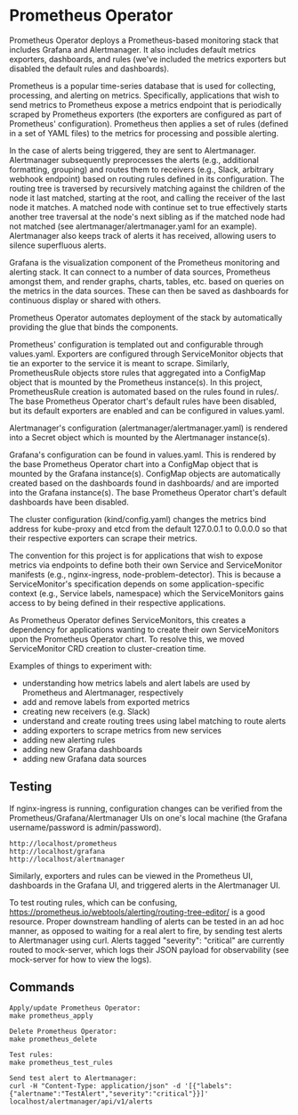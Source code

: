 # Prometheus Operator
Prometheus Operator deploys a Prometheus-based monitoring stack that includes Grafana and Alertmanager. It also includes default metrics exporters, dashboards, and rules (we've included the metrics exporters but disabled the default rules and dashboards).

Prometheus is a popular time-series database that is used for collecting, processing, and alerting on metrics. Specifically, applications that wish to send metrics to Prometheus expose a metrics endpoint that is periodically scraped by Prometheus exporters (the exporters are configured as part of Prometheus' configuration). Prometheus then applies a set of rules (defined in a set of YAML files) to the metrics for processing and possible alerting.

In the case of alerts being triggered, they are sent to Alertmanager. Alertmanager subsequently preprocesses the alerts (e.g., additional formatting, grouping) and routes them to receivers (e.g., Slack, arbitrary webhook endpoint) based on routing rules defined in its configuration. The routing tree is traversed by recursively matching against the children of the node it last matched, starting at the root, and calling the receiver of the last node it matches. A matched node with continue set to true effectively starts another tree traversal at the node's next sibling as if the matched node had not matched (see alertmanager/alertmanager.yaml for an example). Alertmanager also keeps track of alerts it has received, allowing users to silence superfluous alerts.

Grafana is the visualization component of the Prometheus monitoring and alerting stack. It can connect to a number of data sources, Prometheus amongst them, and render graphs, charts, tables, etc. based on queries on the metrics in the data sources. These can then be saved as dashboards for continuous display or shared with others.

Prometheus Operator automates deployment of the stack by automatically providing the glue that binds the components.

Prometheus' configuration is templated out and configurable through values.yaml. Exporters are configured through ServiceMonitor objects that tie an exporter to the service it is meant to scrape. Similarly, PrometheusRule objects store rules that aggregated into a ConfigMap object that is mounted by the Prometheus instance(s). In this project, PrometheusRule creation is automated based on the rules found in rules/. The base Prometheus Operator chart's default rules have been disabled, but its default exporters are enabled and can be configured in values.yaml.

Alertmanager's configuration (alertmanager/alertmanager.yaml) is rendered into a Secret object which is mounted by the Alertmanager instance(s).

Grafana's configuration can be found in values.yaml. This is rendered by the base Prometheus Operator chart into a ConfigMap object that is mounted by the Grafana instance(s). ConfigMap objects are automatically created based on the dashboards found in dashboards/ and are imported into the Grafana instance(s). The base Prometheus Operator chart's default dashboards have been disabled.

The cluster configuration (kind/config.yaml) changes the metrics bind address for kube-proxy and etcd from the default 127.0.0.1 to 0.0.0.0 so that their respective exporters can scrape their metrics.

The convention for this project is for applications that wish to expose metrics via endpoints to define both their own Service and ServiceMonitor manifests (e.g., nginx-ingress, node-problem-detector). This is because a ServiceMonitor's specification depends on some application-specific context (e.g., Service labels, namespace) which the ServiceMonitors gains access to by being defined in their respective applications.

As Prometheus Operator defines ServiceMonitors, this creates a dependency for applications wanting to create their own ServiceMonitors upon the Prometheus Operator chart. To resolve this, we moved ServiceMonitor CRD creation to cluster-creation time.

Examples of things to experiment with:

- understanding how metrics labels and alert labels are used by Prometheus and Alertmanager, respectively
- add and remove labels from exported metrics
- creating new receivers (e.g. Slack)
- understand and create routing trees using label matching to route alerts
- adding exporters to scrape metrics from new services
- adding new alerting rules
- adding new Grafana dashboards
- adding new Grafana data sources

## Testing
If nginx-ingress is running, configuration changes can be verified from the Prometheus/Grafana/Alertmanager UIs on one's local machine (the Grafana username/password is admin/password).
```
http://localhost/prometheus
http://localhost/grafana
http://localhost/alertmanager
```
Similarly, exporters and rules can be viewed in the Prometheus UI, dashboards in the Grafana UI, and triggered alerts in the Alertmanager UI.

To test routing rules, which can be confusing, https://prometheus.io/webtools/alerting/routing-tree-editor/ is a good resource. Proper downstream handling of alerts can be tested in an ad hoc manner, as opposed to waiting for a real alert to fire, by sending test alerts to Alertmanager using curl. Alerts tagged "severity": "critical" are currently routed to mock-server, which logs their JSON payload for observability (see mock-server for how to view the logs).

## Commands
```
Apply/update Prometheus Operator:
make prometheus_apply

Delete Prometheus Operator:
make prometheus_delete

Test rules:
make prometheus_test_rules

Send test alert to Alertmanager:
curl -H "Content-Type: application/json" -d '[{"labels":{"alertname":"TestAlert","severity":"critical"}}]' localhost/alertmanager/api/v1/alerts
```
